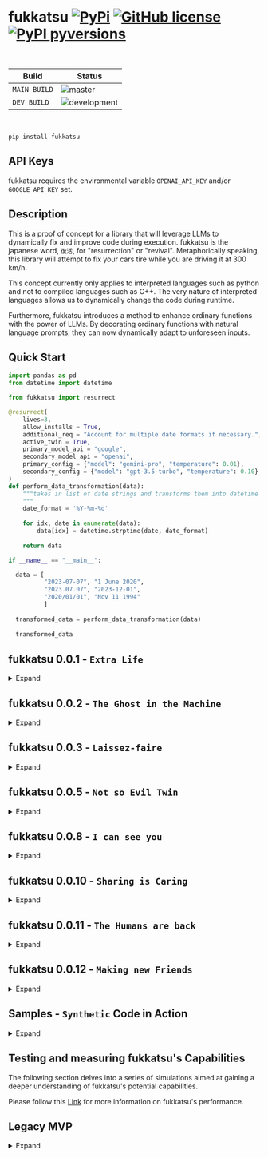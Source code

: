 # fukkatsu [![PyPi](https://img.shields.io/pypi/v/fukkatsu.svg?color=blue)](https://pypi.org/project/fukkatsu/) [![GitHub license](https://img.shields.io/github/license/maxmekiska/fukkatsu?color=black)](https://github.com/maxmekiska/fukkatsu/blob/main/LICENSE) [![PyPI pyversions](https://img.shields.io/pypi/pyversions/fukkatsu.svg)](https://pypi.python.org/project/fukkatsu/)

<br>

| Build | Status|
|---|---|
| `MAIN BUILD`  |  ![master](https://github.com/maxmekiska/fukkatsu/actions/workflows/main.yml/badge.svg?branch=main) |
|  `DEV BUILD`   |  ![development](https://github.com/maxmekiska/fukkatsu/actions/workflows/main.yml/badge.svg?branch=development) |

<br>


```
pip install fukkatsu
```

## API Keys

fukkatsu requires the environmental variable `OPENAI_API_KEY` and/or `GOOGLE_API_KEY` set.

## Description

This is a proof of concept for a library that will leverage LLMs to dynamically fix and improve code during execution. fukkatsu is the japanese word, `復活`, for "resurrection" or "revival". Metaphorically speaking, this library will attempt to fix your cars tire while you are driving it at 300 km/h. 


This concept currently only applies to interpreted languages such as python and not to compiled languages such as C++. The very nature of interpreted languages allows us to dynamically change the code during runtime.

Furthermore, fukkatsu introduces a method to enhance ordinary functions with the power of LLMs. By decorating ordinary functions with natural language prompts, they can now dynamically adapt to unforeseen inputs.

## Quick Start

```python
import pandas as pd
from datetime import datetime

from fukkatsu import resurrect

@resurrect(
    lives=3,
    allow_installs = True,
    additional_req = "Account for multiple date formats if necessary.",
    active_twin = True,
    primary_model_api = "google",
    secondary_model_api = "openai",
    primary_config = {"model": "gemini-pro", "temperature": 0.01},
    secondary_config = {"model": "gpt-3.5-turbo", "temperature": 0.10}
)
def perform_data_transformation(data):
    """takes in list of date strings and transforms them into datetime objects.
    """
    date_format = '%Y-%m-%d'
    
    for idx, date in enumerate(data):
        data[idx] = datetime.strptime(date, date_format)
        
    return data

if __name__ == "__main__":

  data = [
          "2023-07-07", "1 June 2020",
          "2023.07.07", "2023-12-01",
          "2020/01/01", "Nov 11 1994"
          ]
  
  transformed_data = perform_data_transformation(data)
  
  transformed_data
```

## fukkatsu 0.0.1 - `Extra Life`

<details>
  <summary>Expand</summary>
  <br>


fukkatsu 0.0.1 incorporates all the features demonstrated within the MVP section and introduces the concept of additional requests. Additional requests provide users with an alternative means of giving specific instructions to the LLM when a correction to a function is required. These additional requests act as a safeguard against potential misinterpretations by the LLM.


```python
@resurrect(lives=1, additional_req = "add to any result 1000")
def my_function(x, y, z):
    """
    function to divide x by y and add to the result z. Should return z if y is 0.
    """
    result = x / y + z
    return result

print(my_function(x = 1, y = 0, z= 2))
print(my_function(x = 1, y = 0, z= 2)) # second function will trigger short term memory capabilities
```


```
ERROR:root:division by zero
Traceback (most recent call last):
  File "xxxxxxxxxxxxxxxxxxxxx", line 20, in wrapper
    result = func(*args, **kwargs)
  File "xxxxxxxxxxxxxxxxxxxxx", line 6, in my_function
    result = x / y + z
ZeroDivisionError: division by zero
WARNING:root:Input arguments: {'x': 1, 'y': 0, 'z': 2}
WARNING:root:
Source Code: 
 def my_function(x, y, z):
    """
    function to divide x by y and add to the result z. Should return z if y is 0.
    """
    result = x / y + z
    return result

WARNING:root:Requesting INITIAL correction
WARNING:root:Received INITIAL suggestion: def my_function(x, y, z):
    """
    function to divide x by y and add to the result z. Should return z if y is 0.
    """
    if y == 0:
        return z + 1000
    else:
        result = x / y + z
        return result + 1000
WARNING:root:Attempt 1 to reanimate
WARNING:root:Reanimation successful, using def my_function(x, y, z):
    """
    function to divide x by y and add to the result z. Should return z if y is 0.
    """
    if y == 0:
        return z + 1000
    else:
        result = x / y + z
        return result + 1000
ERROR:root:division by zero
Traceback (most recent call last):
  File "xxxxxxxxxxxxxxxxxxxxxxx", line 20, in wrapper
    result = func(*args, **kwargs)
  File "xxxxxxxxxxxxxxxxxxxxxxx", line 6, in my_function
    result = x / y + z
ZeroDivisionError: division by zero
WARNING:root:Input arguments: {'x': 1, 'y': 0, 'z': 2}
WARNING:root:
Source Code: 
 def my_function(x, y, z):
    """
    function to divide x by y and add to the result z. Should return z if y is 0.
    """
    result = x / y + z
    return result

WARNING:root:Correction already in memory
WARNING:root:Attempt 1 to reanimate
WARNING:root:Reanimation successful, using def my_function(x, y, z):
    """
    function to divide x by y and add to the result z. Should return z if y is 0.
    """
    if y == 0:
        return z + 1000
    else:
        result = x / y + z
        return result + 1000
```

```
1002
1002
```
</details>

## fukkatsu 0.0.2 - `The Ghost in the Machine`

<details>
  <summary>Expand</summary>
  <br>

The `mutate` decorator introduces a new way to enhance ordinary functions dynamically via the power of LLMs, enabling them to adapt to specific inputs. It provides users with the ability to extend the capabilities of functions through natural language prompts. Additionally, the decorator can be further extended using the `resurrect` decorator. The `mutate` decorator enables users to program and account for cases that are challenging or impossible to anticipate.

```python
@resurrect(lives=1)
@mutate(request= "Check the inputs closely. Given the inputs, make sure that the function is able to handle different formats if neccessary")
def my_mutated_function(file_path: str) -> pd.DataFrame():
    """
    function to read files and output a dataframes.
    """
    pd.read_csv(file_path)
    
my_mutated_function("test_file.xlsx")
```
</details>

## fukkatsu 0.0.3 - `Laissez-faire`

<details>
  <summary>Expand</summary>
  <br>

The `mutate` and `resurrect` decorators now support a new argument called allow_installs. By default, `allow_installs` is set to `False`. However, when set to `True`, the LLM will be able to test whether suggested or used python libraries are installed on the system. If any of the libraries are not installed, the LLM will install them before continuing code execution. This argument enables the LLM to have even more freedom. Therefore, setting the argument to True should be considered carefully.

### `resurrect`
```python
def resurrect(lives: int = 1, additional_req: str = "", allow_installs: bool = False):
  ...
```

### `mutate`
```python
def mutate(request: str = "", allow_installs: bool = False):
  ...
```
</details>


## fukkatsu 0.0.5 - `Not so Evil Twin`

<details>
  <summary>Expand</summary>
  <br>

The `mutate` and `resurrect` decorators now support new arguments `active_twin`, `llm`, and `temperature`. By default, `active_twin` is set to `False`, `llm` is set to `{"primary": "gpt-3.5-turbo", "secondary": "gpt-3.5-turbo"}`, and `temperature` is set to `{"primary": 0.1, "secondary": 0.1}`. This allows the user to configure the two decorators in a more granular way.

If `active_twin` is set to `True`, another LLM, the `TWIN`, will crosscheck the answer of the first LLM and make corrections if deemed necessary. This is highly experimental but might become very powerful as soon as more diverse LLMs become available.

### `resurrect`
```python
def resurrect(
    lives: int = 1,
    additional_req: str = "",
    allow_installs: bool = False,
    active_twin: bool = False,
    llm: dict = {"primary": "gpt-3.5-turbo", "secondary": "gpt-3.5-turbo"},
    temperature: dict = {"primary": 0.1, "secondary": 0.1},
):
  ...
```

### `mutate`
```python
def mutate(
    request: str = "",
    allow_installs: bool = False,
    active_twin: bool = False,
    llm: dict = {"primary": "gpt-3.5-turbo", "secondary": "gpt-3.5-turbo"},
    temperature: dict = {"primary": 0.1, "secondary": 0.1},
):
  ...
```
</details>


## fukkatsu 0.0.8 - `I can see you`

<details>
  <summary>Expand</summary>
  <br>

This release features a new decorator called `stalk`. The `stalk` decorator enables you to quality-check your functions during runtime. Stalk will randomly execute when your target function is called. The primary objective is to check if your target functions are still working as intended during your program execution. If stalk deems your function as behaving illogically, stalk will perform modifications and enhancements similar to the `mutate` decorator. You can decide how frequent stalk will check a particular function by setting the likelihood parameter. By default, the likelihood parameter is set to 1. A value of 1 indicates that stalk will quality-check the function every time it is called. A value of 0.5 indicates that stalk will quality-check the function half of the time it is called.


### `stalk`
```python
def stalk(
    likelihood: float = 1,
    additional_req: str = "",
    allow_installs: bool = False,
    active_twin: bool = False,
    llm: dict = {"primary": "gpt-3.5-turbo", "secondary": "gpt-3.5-turbo"},
    temperature: dict = {"primary": 0.1, "secondary": 0.1},
):
  ...
```


</details>


## fukkatsu 0.0.10 - `Sharing is Caring`

<details>
  <summary>Expand</summary>
  <br>


This release includes new updates to the three decorators: `resurrect`, `mutate`, and `stalk`. Each decorator is now ready to support language model providers other than OpenAI in the future. To enable this, various changes have been made to the arguments. Please see below for the new arguments. By default, all models will be set to OpenAI. Support for new providers will be added as soon as they become available.


Configurating the `openai` model API via:

```python
@dataclass
class OpenaiChatCompletionConfig:
    model: str
    temperature: float
    max_tokens: int
    n: int
    stop: Optional[str]
```

The default values set for the `openai` model API:

```python
model: str = "gpt-3.5-turbo",
temperature: float = 0.1,
max_tokens: int = 1024,
n: int = 1,
stop: str = None,
```


### `resurrect`
```python
def resurrect(
    lives: int = 1,
    additional_req: str = "",
    allow_installs: bool = False,
    active_twin: bool = False,
    primary_model_api: str = "openai",
    secondary_model_api: str = "openai",
    primary_config: dict = {},
    secondary_config: dict = {},
):
  ...
```

### `mutate`
```python
def mutate(
    request: str = "",
    allow_installs: bool = False,
    active_twin: bool = False,
    primary_model_api: str = "openai",
    secondary_model_api: str = "openai",
    primary_config: dict = {},
    secondary_config: dict = {},
):
  ...
```

### `stalk`
```python
def stalk(
    likelihood: float = 1.0,
    additional_req: str = "",
    allow_installs: bool = False,
    active_twin: bool = False,
    primary_model_api: str = "openai",
    secondary_model_api: str = "openai",
    primary_config: dict = {},
    secondary_config: dict = {},
):
  ...
```

### Appendix: How to use fukkatsu in a python class?

fukkatsu wrappers can be used in python classes in the following way:

```python
from typing import List
import pandas as pd
from datetime import datetime

from fukkatsu import resurrect, mutate, stalk, reset_openai_key

@resurrect(
    lives=3,
    allow_installs = True,
    additional_req = "Account for multiple dateformats if necessary.",
    active_twin = True,
    primary_model_api = "openai",
    secondary_model_api = "openai",
    primary_config = {"model": "gpt-3.5-turbo", "temperature": 0.88},
    secondary_config = {"model": "gpt-3.5-turbo", "temperature": 0.33}
)
def perform_data_transformation(data:list):
    """takes in list of datestrings, transforms into datetime objects.
    """
    date_format = '%Y-%m-%d'
    
    for idx, date in enumerate(data):
        data[idx] = datetime.strptime(date, date_format)
        
    return data

data = ["2023-07-07", "1 June 2020", "2023.07.07", "2023-12-01", "2020/01/01", "Nov 11 1994"]



class TestClass:
    def __init__(self):
        self.test = "test"
        
    def test_wrapper_in_class(self, data: List):
        return perform_data_transformation(data)

test = TestClass()
test.test_wrapper_in_class(data)
```

</details>



## fukkatsu 0.0.11 - `The Humans are back`

<details>
  <summary>Expand</summary>
  <br>

Feature to get human-in-the-loop functionality. Once a successful correction was determind, the user will be asked to confirm the correction suggestion via a simple "y" or "n" command line input.


### `resurrect`
```python
def resurrect(
    lives: int = 1,
    additional_req: str = "",
    allow_installs: bool = False,
    active_twin: bool = False,
    primary_model_api: str = "openai",
    secondary_model_api: str = "openai",
    primary_config: dict = {},
    secondary_config: dict = {},
    human_action: bool = False,
    active_memory: bool = True,    
):
  ...
```

### `mutate`
```python
def mutate(
    request: str = "",
    allow_installs: bool = False,
    active_twin: bool = False,
    primary_model_api: str = "openai",
    secondary_model_api: str = "openai",
    primary_config: dict = {},
    secondary_config: dict = {},
    human_action: bool = False,
):
  ...
```

### `stalk`
```python
def stalk(
    likelihood: float = 1.0,
    additional_req: str = "",
    allow_installs: bool = False,
    active_twin: bool = False,
    primary_model_api: str = "openai",
    secondary_model_api: str = "openai",
    primary_config: dict = {},
    secondary_config: dict = {},
    human_action: bool = False,
):
  ...
```



## Appendix

Added `active_memory` parameter to control the activation of the short term memory. Setting the `active_memory` parameter to `False` will prevent the `resurrect` decorator from remembering past solutions.

</details>

## fukkatsu 0.0.12 - `Making new Friends`

<details>
  <summary>Expand</summary>
  <br>


This release will support Google's `gemini-pro` LLM. Each decorator will now support the google generative-ai SDK.

The following shows an example configuration that leverages OpenAI and Google LLM's:

### `resurrect`
```python
def resurrect(
    lives: int = 1,
    additional_req: str = "",
    allow_installs: bool = False,
    active_twin: bool = True,
    primary_model_api: str = "openai",
    secondary_model_api: str = "google",
    primary_config = {"model": "gemini-pro", "temperature": 0.1},
    secondary_config = {"model": "gpt-3.5-turbo", "temperature": 0.1}, 
    human_action: bool = True,
    active_memory: bool = True,    
):
  ...
```

### Example ressurection configuration
```python
import fukkatsu
print(fukkatsu.__version__)


from fukkatsu import resurrect

import pandas as pd
from datetime import datetime


@resurrect(
    lives=3,
    allow_installs = True,
    additional_req = "Account for multiple dateformats if necessary.",
    active_twin = True,
    primary_model_api = "google",
    secondary_model_api = "openai",
    primary_config = {"model": "gemini-pro", "temperature": 0.1},
    secondary_config = {"model": "gpt-3.5-turbo", "temperature": 0.1}, 
    human_action = True,
    active_memory = True
)
def perform_data_transformation(data):
    """takes in list of datestrings, transforms into datetime objects.
    """
    date_format = '%Y-%m-%d'
    
    for idx, date in enumerate(data):
        data[idx] = datetime.strptime(date, date_format)
        
    return data


data = [
        "2023-07-07", "1 June 2020",
        "2023.07.07", "2023-12-01",
        "2020/01/01", "Nov 11 1994"
        ]

transformed_data = perform_data_transformation(data)

print(transformed_data)
```


### Example logs of a live resurrection - Twin mode OpenAI + Google
```
(env) PS C:\Users\Max\Documents\Misc\fukkatsu-integration-tests> python .\test-dates-twin.py


2023-12-20 01:42:13,337 - Setting OPENAI_API_KEY
2023-12-20 01:42:13,337 - OPENAI_API_KEY found in environment variables.
2023-12-20 01:42:13,337 - Setting GOOGLE_API_KEY
2023-12-20 01:42:13,337 - GOOGLE_API_KEY found in environment variables.


2023-12-20 01:42:13,866 - time data '1 June 2020' does not match format '%Y-%m-%d'
Traceback (most recent call last):
  File "c:\users\max\documents\research\fukkatsu\fukkatsu\fukkatsu\__init__.py", line 43, in wrapper
    result = func(*args_copy, **kwargs_copy)
  File "C:\Users\Max\Documents\Misc\fukkatsu-integration-tests\test-dates-twin.py", line 29, in perform_data_transformation
    data[idx] = datetime.strptime(date, date_format)
  File "C:\Users\Max\AppData\Local\Programs\Python\Python39\lib\_strptime.py", line 568, in _strptime_datetime
    tt, fraction, gmtoff_fraction = _strptime(data_string, format)
  File "C:\Users\Max\AppData\Local\Programs\Python\Python39\lib\_strptime.py", line 349, in _strptime
    raise ValueError("time data %r does not match format %r" %
ValueError: time data '1 June 2020' does not match format '%Y-%m-%d'


2023-12-20 01:42:13,874 - Input arguments: {'data': ['2023-07-07', '1 June 2020', '2023.07.07', '2023-12-01', '2020/01/01', 'Nov 11 1994']}


2023-12-20 01:42:13,874 -
Source Code:
 def perform_data_transformation(data):
    """takes in list of datestrings, transforms into datetime objects.
    """
    date_format = '%Y-%m-%d'

    for idx, date in enumerate(data):
        data[idx] = datetime.strptime(date, date_format)

    return data


2023-12-20 01:42:13,874 - Requesting INITIAL correction - Attempt 1



2023-12-20 01:42:13,874 - API REQUEST to google
2023-12-20 01:42:13,874 - API REQUEST to gemini-pro - Temperature: 0.1 - Max Tokens: 1024 - candidate_count: 1 - Stop: None
2023-12-20 01:42:17,296 - Received INITIAL RAW suggestion:
|||
import datetime

def perform_data_transformation(data):
    """takes in list of datestrings, transforms into datetime objects.
    """
    date_formats = ['%Y-%m-%d', '%d %B %Y', '%Y.%m.%d', '%Y-%m-%d %H:%M:%S', '%Y/%m/%d', '%b %d %Y']

    for idx, date in enumerate(data):
        for date_format in date_formats:
            try:
                data[idx] = datetime.strptime(date, date_format)
                break
            except ValueError:
                continue

    return data

|||



2023-12-20 01:42:17,304 - Requesting TWIN review



2023-12-20 01:42:17,304 - API REQUEST to openai
2023-12-20 01:42:17,304 - API REQUEST to gpt-3.5-turbo - Temperature: 0.1 - Max Tokens: 1024 - N: 1 - Stop: None
2023-12-20 01:42:20,694 - TWIN review complete:
|||
import datetime

def perform_data_transformation(data):
    """takes in list of datestrings, transforms into datetime objects.
    """
    date_formats = ['%Y-%m-%d', '%d %B %Y', '%Y.%m.%d', '%Y-%m-%d %H:%M:%S', '%Y/%m/%d', '%b %d %Y']

    for idx, date in enumerate(data):
        for date_format in date_formats:
            try:
                data[idx] = datetime.datetime.strptime(date, date_format)
                break
            except ValueError:
                continue

    return data
|||
2023-12-20 01:42:20,694 - Twin Safeguard: Function name changed to |||
import datetime

def perform_data_transformation(data):
    """takes in list of datestrings, transforms into datetime objects.
    """
    date_formats = ['%Y-%m-%d', '%d %B %Y', '%Y.%m.%d', '%Y-%m-%d %H:%M:%S', '%Y/%m/%d', '%b %d %Y']

    for idx, date in enumerate(data):
        for date_format in date_formats:
            try:
                data[idx] = datetime.datetime.strptime(date, date_format)
                break
            except ValueError:
                continue

    return data
|||


2023-12-20 01:42:20,694 - Received INITIAL CLEANED suggestion:
import datetime

def perform_data_transformation(data):
    """takes in list of datestrings, transforms into datetime objects.
    """
    date_formats = ['%Y-%m-%d', '%d %B %Y', '%Y.%m.%d', '%Y-%m-%d %H:%M:%S', '%Y/%m/%d', '%b %d %Y']

    for idx, date in enumerate(data):
        for date_format in date_formats:
            try:
                data[idx] = datetime.datetime.strptime(date, date_format)
                break
            except ValueError:
                continue

    return data


2023-12-20 01:42:20,694 - Import block added to suggested code:
 import datetime

def perform_data_transformation(data):
    import datetime
    """takes in list of datestrings, transforms into datetime objects.
    """
    date_formats = ['%Y-%m-%d', '%d %B %Y', '%Y.%m.%d', '%Y-%m-%d %H:%M:%S', '%Y/%m/%d', '%b %d %Y']

    for idx, date in enumerate(data):
        for date_format in date_formats:
            try:
                data[idx] = datetime.datetime.strptime(date, date_format)
                break
            except ValueError:
                continue

    return data


2023-12-20 01:42:20,698 - Attempt 1 to reanimate



2023-12-20 01:42:20,698 - Reanimation successful, using:
import datetime

def perform_data_transformation(data):
    import datetime
    """takes in list of datestrings, transforms into datetime objects.
    """
    date_formats = ['%Y-%m-%d', '%d %B %Y', '%Y.%m.%d', '%Y-%m-%d %H:%M:%S', '%Y/%m/%d', '%b %d %Y']

    for idx, date in enumerate(data):
        for date_format in date_formats:
            try:
                data[idx] = datetime.datetime.strptime(date, date_format)
                break
            except ValueError:
                continue

    return data


2023-12-20 01:42:20,698 - Requesting human review
The following is the result of the reanimation attempt:

[datetime.datetime(2023, 7, 7, 0, 0), datetime.datetime(2020, 6, 1, 0, 0), datetime.datetime(2023, 7, 7, 0, 0), datetime.datetime(2023, 12, 1, 0, 0), datetime.datetime(2020, 1, 1, 0, 0), datetime.datetime(1994, 11, 11, 0, 0)]


Proceed? [y/n]y


[datetime.datetime(2023, 7, 7, 0, 0), datetime.datetime(2020, 6, 1, 0, 0), datetime.datetime(2023, 7, 7, 0, 0), datetime.datetime(2023, 12, 1, 0, 0), datetime.datetime(2020, 1, 1, 0, 0), datetime.datetime(1994, 11, 11, 0, 0)]
```


</details>


## Samples - `Synthetic` Code in Action

<details>
  <summary>Expand</summary>
  <br>

### `resurrect` - Twin not active


```python
file_path = "status_field.xlsx"

@resurrect(lives=3, additional_req = "make sure that the function returns a DataFrame", allow_installs = True, active_twin = False)
def read_file(file_path: str):
    """read file and return a data frame"""
    df = pd.read_csv(file_path)
    return df

read_file(file_path)
```

#### logs


<details>
  <summary>Show Full Logs</summary>
  <br>

```
2023-06-22 00:16:37,701 - 'utf-8' codec can't decode bytes in position 15-16: invalid continuation byte
Traceback (most recent call last):
  File "c:\users\max\documents\research\fukkatsu\fukkatsu\fukkatsu\__init__.py", line 34, in wrapper
    result = func(*args_copy, **kwargs_copy)
  File "C:\Users\Max\AppData\Local\Temp\ipykernel_9256\8051789.py", line 8, in read_file
    df = pd.read_csv(file_path)
  File "C:\Users\Max\anaconda3\lib\site-packages\pandas\io\parsers\readers.py", line 912, in read_csv
    return _read(filepath_or_buffer, kwds)
  File "C:\Users\Max\anaconda3\lib\site-packages\pandas\io\parsers\readers.py", line 577, in _read
    parser = TextFileReader(filepath_or_buffer, **kwds)
  File "C:\Users\Max\anaconda3\lib\site-packages\pandas\io\parsers\readers.py", line 1407, in __init__
    self._engine = self._make_engine(f, self.engine)
  File "C:\Users\Max\anaconda3\lib\site-packages\pandas\io\parsers\readers.py", line 1679, in _make_engine
    return mapping[engine](f, **self.options)
  File "C:\Users\Max\anaconda3\lib\site-packages\pandas\io\parsers\c_parser_wrapper.py", line 93, in __init__
    self._reader = parsers.TextReader(src, **kwds)
  File "pandas\_libs\parsers.pyx", line 548, in pandas._libs.parsers.TextReader.__cinit__
  File "pandas\_libs\parsers.pyx", line 637, in pandas._libs.parsers.TextReader._get_header
  File "pandas\_libs\parsers.pyx", line 848, in pandas._libs.parsers.TextReader._tokenize_rows
  File "pandas\_libs\parsers.pyx", line 859, in pandas._libs.parsers.TextReader._check_tokenize_status
  File "pandas\_libs\parsers.pyx", line 2017, in pandas._libs.parsers.raise_parser_error
UnicodeDecodeError: 'utf-8' codec can't decode bytes in position 15-16: invalid continuation byte
2023-06-22 00:16:37,705 - Input arguments: {'file_path': 'status_field.xlsx'}

2023-06-22 00:16:37,705 - 
Source Code: 
 def read_file(file_path: str):
    """read file and return a data frame"""
    df = pd.read_csv(file_path)
    return df


2023-06-22 00:16:37,706 - Requesting INITIAL correction - Attempt 1

2023-06-22 00:16:37,707 - API REQUEST to gpt-3.5-turbo
2023-06-22 00:16:42,114 - Received INITIAL RAW suggestion:
|||
import pandas as pd

def read_file(file_path: str) -> pd.DataFrame:
    """
    Read a CSV file and return a pandas DataFrame.

    Args:
        file_path (str): The path to the CSV file.

    Returns:
        pd.DataFrame: A pandas DataFrame containing the data from the CSV file.
    """
    df = pd.read_csv(file_path, encoding='utf-8')
    return df
|||

2023-06-22 00:16:42,114 - Received INITIAL CLEANED suggestion:
import pandas as pd

def read_file(file_path: str) -> pd.DataFrame:
    """
    Read a CSV file and return a pandas DataFrame.

    Args:
        file_path (str): The path to the CSV file.

    Returns:
        pd.DataFrame: A pandas DataFrame containing the data from the CSV file.
    """
    df = pd.read_csv(file_path, encoding='utf-8')
    return df

2023-06-22 00:16:42,114 - Import block added to suggested code:
 import pandas as pd

def read_file(file_path: str) -> pd.DataFrame:
    import pandas as pd
    """
    Read a CSV file and return a pandas DataFrame.

    Args:
        file_path (str): The path to the CSV file.

    Returns:
        pd.DataFrame: A pandas DataFrame containing the data from the CSV file.
    """
    df = pd.read_csv(file_path, encoding='utf-8')
    return df

2023-06-22 00:16:42,114 - Attempt 1 to reanimate

2023-06-22 00:16:42,120 - 'utf-8' codec can't decode bytes in position 0-1: invalid continuation byte
Traceback (most recent call last):
  File "c:\users\max\documents\research\fukkatsu\fukkatsu\fukkatsu\__init__.py", line 34, in wrapper
    result = func(*args_copy, **kwargs_copy)
  File "C:\Users\Max\AppData\Local\Temp\ipykernel_9256\8051789.py", line 8, in read_file
    df = pd.read_csv(file_path)
  File "C:\Users\Max\anaconda3\lib\site-packages\pandas\io\parsers\readers.py", line 912, in read_csv
    return _read(filepath_or_buffer, kwds)
  File "C:\Users\Max\anaconda3\lib\site-packages\pandas\io\parsers\readers.py", line 577, in _read
    parser = TextFileReader(filepath_or_buffer, **kwds)
  File "C:\Users\Max\anaconda3\lib\site-packages\pandas\io\parsers\readers.py", line 1407, in __init__
    self._engine = self._make_engine(f, self.engine)
  File "C:\Users\Max\anaconda3\lib\site-packages\pandas\io\parsers\readers.py", line 1679, in _make_engine
    return mapping[engine](f, **self.options)
  File "C:\Users\Max\anaconda3\lib\site-packages\pandas\io\parsers\c_parser_wrapper.py", line 93, in __init__
    self._reader = parsers.TextReader(src, **kwds)
  File "pandas\_libs\parsers.pyx", line 548, in pandas._libs.parsers.TextReader.__cinit__
  File "pandas\_libs\parsers.pyx", line 637, in pandas._libs.parsers.TextReader._get_header
  File "pandas\_libs\parsers.pyx", line 848, in pandas._libs.parsers.TextReader._tokenize_rows
  File "pandas\_libs\parsers.pyx", line 859, in pandas._libs.parsers.TextReader._check_tokenize_status
  File "pandas\_libs\parsers.pyx", line 2017, in pandas._libs.parsers.raise_parser_error
UnicodeDecodeError: 'utf-8' codec can't decode bytes in position 15-16: invalid continuation byte

During handling of the above exception, another exception occurred:

Traceback (most recent call last):
  File "c:\users\max\documents\research\fukkatsu\fukkatsu\fukkatsu\__init__.py", line 116, in wrapper
    output = new_function(*args_copy, **kwargs_copy)
  File "<string>", line 14, in read_file
  File "C:\Users\Max\anaconda3\lib\site-packages\pandas\io\parsers\readers.py", line 912, in read_csv
    return _read(filepath_or_buffer, kwds)
  File "C:\Users\Max\anaconda3\lib\site-packages\pandas\io\parsers\readers.py", line 577, in _read
    parser = TextFileReader(filepath_or_buffer, **kwds)
  File "C:\Users\Max\anaconda3\lib\site-packages\pandas\io\parsers\readers.py", line 1407, in __init__
    self._engine = self._make_engine(f, self.engine)
  File "C:\Users\Max\anaconda3\lib\site-packages\pandas\io\parsers\readers.py", line 1679, in _make_engine
    return mapping[engine](f, **self.options)
  File "C:\Users\Max\anaconda3\lib\site-packages\pandas\io\parsers\c_parser_wrapper.py", line 93, in __init__
    self._reader = parsers.TextReader(src, **kwds)
  File "pandas\_libs\parsers.pyx", line 548, in pandas._libs.parsers.TextReader.__cinit__
  File "pandas\_libs\parsers.pyx", line 665, in pandas._libs.parsers.TextReader._get_header
UnicodeDecodeError: 'utf-8' codec can't decode bytes in position 0-1: invalid continuation byte
2023-06-22 00:16:42,124 - Reanimation failed, requesting new correction

2023-06-22 00:16:42,124 - API REQUEST to gpt-3.5-turbo
2023-06-22 00:16:45,294 - Received attempt RAW suggestion:
|||
import pandas as pd

def read_file(file_path: str) -> pd.DataFrame:
    try:
        df = pd.read_csv(file_path, encoding='utf-8')
    except UnicodeDecodeError:
        df = pd.read_excel(file_path)
    return df
|||

2023-06-22 00:16:45,294 - Received attempt CLEANED suggestion:
import pandas as pd

def read_file(file_path: str) -> pd.DataFrame:
    try:
        df = pd.read_csv(file_path, encoding='utf-8')
    except UnicodeDecodeError:
        df = pd.read_excel(file_path)
    return df

2023-06-22 00:16:45,294 - Import block added to suggested code:
 import pandas as pd

def read_file(file_path: str) -> pd.DataFrame:
    import pandas as pd
    try:
        df = pd.read_csv(file_path, encoding='utf-8')
    except UnicodeDecodeError:
        df = pd.read_excel(file_path)
    return df

2023-06-22 00:16:45,294 - Attempt 2 to reanimate

2023-06-22 00:16:45,308 - Reanimation successful, using:
import pandas as pd

def read_file(file_path: str) -> pd.DataFrame:
    import pandas as pd
    try:
        df = pd.read_csv(file_path, encoding='utf-8')
    except UnicodeDecodeError:
        df = pd.read_excel(file_path)
    return df
```
</details>

#### Output

```
ID	Field	Cost	Country	Status
0	1	Eng	200000	Germany	active
1	1	Eng	200000	Italy	active
2	1	Eng	200000	UK	active
3	1	Eng	400500	US	active
4	1	Eng	100500	Italy	active
5	1	Eng	100500	Italy	deactivated
6	1	Eng	100500	Spain	active
```


### `resurrect` - Twin active

```python
file_path = "status_field.xlsx"

@resurrect(lives=3, additional_req = "make sure that the function returns a DataFrame", allow_installs = True, active_twin = True)
def read_file(file_path: str):
    """read file and return a data frame"""
    df = pd.read_csv(file_path)
    return df

read_file(file_path)
```

#### logs


<details>
<summary>Show Full Logs</summary>
<br>

```
2023-06-22 00:19:40,599 - 'utf-8' codec can't decode bytes in position 15-16: invalid continuation byte
Traceback (most recent call last):
  File "c:\users\max\documents\research\fukkatsu\fukkatsu\fukkatsu\__init__.py", line 34, in wrapper
    result = func(*args_copy, **kwargs_copy)
  File "C:\Users\Max\AppData\Local\Temp\ipykernel_9256\423974772.py", line 8, in read_file
    df = pd.read_csv(file_path)
  File "C:\Users\Max\anaconda3\lib\site-packages\pandas\io\parsers\readers.py", line 912, in read_csv
    return _read(filepath_or_buffer, kwds)
  File "C:\Users\Max\anaconda3\lib\site-packages\pandas\io\parsers\readers.py", line 577, in _read
    parser = TextFileReader(filepath_or_buffer, **kwds)
  File "C:\Users\Max\anaconda3\lib\site-packages\pandas\io\parsers\readers.py", line 1407, in __init__
    self._engine = self._make_engine(f, self.engine)
  File "C:\Users\Max\anaconda3\lib\site-packages\pandas\io\parsers\readers.py", line 1679, in _make_engine
    return mapping[engine](f, **self.options)
  File "C:\Users\Max\anaconda3\lib\site-packages\pandas\io\parsers\c_parser_wrapper.py", line 93, in __init__
    self._reader = parsers.TextReader(src, **kwds)
  File "pandas\_libs\parsers.pyx", line 548, in pandas._libs.parsers.TextReader.__cinit__
  File "pandas\_libs\parsers.pyx", line 637, in pandas._libs.parsers.TextReader._get_header
  File "pandas\_libs\parsers.pyx", line 848, in pandas._libs.parsers.TextReader._tokenize_rows
  File "pandas\_libs\parsers.pyx", line 859, in pandas._libs.parsers.TextReader._check_tokenize_status
  File "pandas\_libs\parsers.pyx", line 2017, in pandas._libs.parsers.raise_parser_error
UnicodeDecodeError: 'utf-8' codec can't decode bytes in position 15-16: invalid continuation byte
2023-06-22 00:19:40,604 - Input arguments: {'file_path': 'status_field.xlsx'}

2023-06-22 00:19:40,605 - 
Source Code: 
 def read_file(file_path: str):
    """read file and return a data frame"""
    df = pd.read_csv(file_path)
    return df


2023-06-22 00:19:40,606 - Requesting INITIAL correction - Attempt 1

2023-06-22 00:19:40,607 - API REQUEST to gpt-3.5-turbo
2023-06-22 00:19:44,843 - Received INITIAL RAW suggestion:
|||
import pandas as pd

def read_file(file_path: str) -> pd.DataFrame:
    """Reads a CSV file and returns a pandas DataFrame.

    Args:
        file_path (str): The path to the CSV file.

    Returns:
        pd.DataFrame: The pandas DataFrame containing the data from the CSV file.
    """
    df = pd.read_csv(file_path, encoding='utf-8')
    return df
|||

2023-06-22 00:19:44,843 - Requesting TWIN review

2023-06-22 00:19:44,843 - API REQUEST to gpt-3.5-turbo
2023-06-22 00:19:50,260 - TWIN review complete:
|||
import pandas as pd

def read_file(file_path: str, sheet_name: str = None) -> pd.DataFrame:
    """
    Reads an Excel file and returns a pandas DataFrame.

    Args:
        file_path (str): The path to the Excel file.
        sheet_name (str, optional): The name of the sheet to read. Defaults to None.

    Returns:
        pd.DataFrame: The pandas DataFrame containing the data from the Excel file.
    """
    df = pd.read_excel(file_path, sheet_name=sheet_name)
    return df
|||
2023-06-22 00:19:50,260 - Twin Safeguard: Function name changed to |||
import pandas as pd

def read_file(file_path: str, sheet_name: str = None) -> pd.DataFrame:
    """
    Reads an Excel file and returns a pandas DataFrame.

    Args:
        file_path (str): The path to the Excel file.
        sheet_name (str, optional): The name of the sheet to read. Defaults to None.

    Returns:
        pd.DataFrame: The pandas DataFrame containing the data from the Excel file.
    """
    df = pd.read_excel(file_path, sheet_name=sheet_name)
    return df
|||

2023-06-22 00:19:50,260 - Received INITIAL CLEANED suggestion:
import pandas as pd

def read_file(file_path: str, sheet_name: str = None) -> pd.DataFrame:
    """
    Reads an Excel file and returns a pandas DataFrame.

    Args:
        file_path (str): The path to the Excel file.
        sheet_name (str, optional): The name of the sheet to read. Defaults to None.

    Returns:
        pd.DataFrame: The pandas DataFrame containing the data from the Excel file.
    """
    df = pd.read_excel(file_path, sheet_name=sheet_name)
    return df

2023-06-22 00:19:50,260 - Import block added to suggested code:
 import pandas as pd

def read_file(file_path: str, sheet_name: str = None) -> pd.DataFrame:
    import pandas as pd
    """
    Reads an Excel file and returns a pandas DataFrame.

    Args:
        file_path (str): The path to the Excel file.
        sheet_name (str, optional): The name of the sheet to read. Defaults to None.

    Returns:
        pd.DataFrame: The pandas DataFrame containing the data from the Excel file.
    """
    df = pd.read_excel(file_path, sheet_name=sheet_name)
    return df

2023-06-22 00:19:50,260 - Attempt 1 to reanimate

2023-06-22 00:19:50,275 - Reanimation successful, using:
import pandas as pd

def read_file(file_path: str, sheet_name: str = None) -> pd.DataFrame:
    import pandas as pd
    """
    Reads an Excel file and returns a pandas DataFrame.

    Args:
        file_path (str): The path to the Excel file.
        sheet_name (str, optional): The name of the sheet to read. Defaults to None.

    Returns:
        pd.DataFrame: The pandas DataFrame containing the data from the Excel file.
    """
    df = pd.read_excel(file_path, sheet_name=sheet_name)
    return df
```

</details>

#### Output

```
{'Sheet1':    ID Field    Cost  Country       Status
 0   1   Eng  200000  Germany       active
 1   1   Eng  200000    Italy       active
 2   1   Eng  200000      UK        active
 3   1   Eng  400500       US       active
 4   1   Eng  100500    Italy       active
 5   1   Eng  100500    Italy  deactivated
 6   1   Eng  100500    Spain       active}
```

### `mutate` - Twin not active


```python
file_path = "status_field.xlsx"

@mutate(request="look at the input file, make sure to change the function according to the file.")
def read_file(file_path: str):
    """read file and return a data frame"""
    df = pd.read_csv(file_path)
    return df

read_file(file_path)
```

#### logs


<details>
<summary>Show Full Logs</summary>
<br>


```
2023-06-22 00:30:25,589 - Input arguments: {'file_path': 'status_field.xlsx'}

2023-06-22 00:30:25,590 - 
Source Code: 
 def read_file(file_path: str):
    """read file and return a data frame"""
    df = pd.read_csv(file_path)
    return df


2023-06-22 00:30:25,592 - Requesting mutation

2023-06-22 00:30:25,592 - API REQUEST to gpt-3.5-turbo
2023-06-22 00:30:31,373 - Received RAW suggestion mutation:
||| 
import pandas as pd

def read_file(file_path: str):
    """
    Read file and return a data frame.
    
    Args:
    file_path (str): The path of the file to be read.
    
    Returns:
    pandas.DataFrame: The data frame containing the data from the file.
    """
    if file_path.endswith('.csv'):
        df = pd.read_csv(file_path)
    elif file_path.endswith('.xlsx'):
        df = pd.read_excel(file_path)
    else:
        raise ValueError('File format not supported. Please provide a CSV or Excel file.')
    return df
|||

2023-06-22 00:30:31,373 - Received CLEANED suggestion mutation: import pandas as pd

def read_file(file_path: str):
    """
    Read file and return a data frame.
    
    Args:
    file_path (str): The path of the file to be read.
    
    Returns:
    pandas.DataFrame: The data frame containing the data from the file.
    """
    if file_path.endswith('.csv'):
        df = pd.read_csv(file_path)
    elif file_path.endswith('.xlsx'):
        df = pd.read_excel(file_path)
    else:
        raise ValueError('File format not supported. Please provide a CSV or Excel file.')
    return df

2023-06-22 00:30:31,373 - Import block added to suggested code:
 import pandas as pd

def read_file(file_path: str):
    import pandas as pd
    """
    Read file and return a data frame.
    
    Args:
    file_path (str): The path of the file to be read.
    
    Returns:
    pandas.DataFrame: The data frame containing the data from the file.
    """
    if file_path.endswith('.csv'):
        df = pd.read_csv(file_path)
    elif file_path.endswith('.xlsx'):
        df = pd.read_excel(file_path)
    else:
        raise ValueError('File format not supported. Please provide a CSV or Excel file.')
    return df

2023-06-22 00:30:31,386 - Mutation successful, using import pandas as pd

def read_file(file_path: str):
    import pandas as pd
    """
    Read file and return a data frame.
    
    Args:
    file_path (str): The path of the file to be read.
    
    Returns:
    pandas.DataFrame: The data frame containing the data from the file.
    """
    if file_path.endswith('.csv'):
        df = pd.read_csv(file_path)
    elif file_path.endswith('.xlsx'):
        df = pd.read_excel(file_path)
    else:
        raise ValueError('File format not supported. Please provide a CSV or Excel file.')
    return df
```
</details>

#### Output

```
ID	Field	Cost	Country	Status
0	1	Eng	200000	Germany	active
1	1	Eng	200000	Italy	active
2	1	Eng	200000	UK	active
3	1	Eng	400500	US	active
4	1	Eng	100500	Italy	active
5	1	Eng	100500	Italy	deactivated
6	1	Eng	100500	Spain	active
```


### `stalk` - Twin not active

```python
@stalk(likelihood = 0.6, additional_req = "", allow_installs = False, active_twin = False, llm = {"primary": "gpt-3.5-turbo", "secondary": "gpt-3.5-turbo"}, temperature = {"primary": 0.1, "secondary": 0.1})
def my_function(x, y, z):
    """
    function to divide x by y and add to the result z. Should return z if y is 0.
    """
    result = x / y + z
    return result

print(my_function(x = 1, y = 0, z= 2))
```

#### logs

<details>
<summary>Show Full Logs</summary>
<br>

```
2023-06-22 00:39:25,914 - Random number: 0.2695059864882857, Likelihood: 0.6
2023-06-22 00:39:25,916 - Input arguments: {'x': 1, 'y': 0, 'z': 2}

2023-06-22 00:39:25,918 - 
Source Code: 
 def my_function(x, y, z):
    """
    function to divide x by y and add to the result z. Should return z if y is 0.
    """
    result = x / y + z
    return result


2023-06-22 00:39:25,919 - Stalking function

2023-06-22 00:39:25,920 - API REQUEST to gpt-3.5-turbo
2023-06-22 00:39:30,115 - Received RAW suggestion from Stalker:
|||
def my_function(x, y, z):
    """
    This function divides x by y and adds to the result z. If y is 0, it returns z.
    Time complexity: O(1)
    Space complexity: O(1)
    """
    if y == 0:
        return z
    result = x / y + z
    return result
|||

2023-06-22 00:39:30,115 - Received CLEANED suggestion review: def my_function(x, y, z):
    """
    This function divides x by y and adds to the result z. If y is 0, it returns z.
    Time complexity: O(1)
    Space complexity: O(1)
    """
    if y == 0:
        return z
    result = x / y + z
    return result

2023-06-22 00:39:30,115 - Import block added to suggested code:
 def my_function(x, y, z):

    """
    This function divides x by y and adds to the result z. If y is 0, it returns z.
    Time complexity: O(1)
    Space complexity: O(1)
    """
    if y == 0:
        return z
    result = x / y + z
    return result

2023-06-22 00:39:30,115 - Review successful, using def my_function(x, y, z):

    """
    This function divides x by y and adds to the result z. If y is 0, it returns z.
    Time complexity: O(1)
    Space complexity: O(1)
    """
    if y == 0:
        return z
    result = x / y + z
    return result
```

</details>

#### Output

```
2
```




</details>





## Testing and measuring fukkatsu's Capabilities

The following section delves into a series of simulations aimed at gaining a deeper understanding of fukkatsu's potential capabilities.

Please follow this [Link](https://github.com/maxmekiska/fukkatsu/blob/main/research/SIMULATIONS.md) for more information on fukkatsu's performance.


## Legacy MVP

<details>
  <summary>Expand</summary>
  <br>


You can find a MVP within the `poc` folder. You can simply run the code via `python mvp.py`. The code will simulate a failing function, which will be repaird during execution. The mvp.py code will not request a correction to an OpenAi LLM but simply ueses a mock corrected function.

### Foundation

#### Example:

- we have a function called `my_function` which takes accepts three arguments: 'x', 'y', 'z' and returns a value calculated via `x / y + z`
- lets assume the function `my_function` accidentally receives the value 0 for the argument 'y'
- this will cause the function to fail with a `ZeroDivisionError` becaue it was not accounted for in the original function
- fukkatsu offers a second chance here via the @mvp_reanimate decorator
- the decorator will catch the error and request a correction from an OpenAi LLM such as `gpt-3.5-turbo`.
- the corrected function will recieve the orignal arguments and handle the error as intended
- to get the most of the correction ability of fukkatsu, it will be paramount for the user to provide a good description of the function and its intended purpose via a well defined docstring
- fukkatsu makes sure that the LLM will receive all the necessary information to correct the function without changing its original purpose:
  - Full error traceback
  - original function code
  - passed arguments


```python
@mvp_reanimate
def my_function(x, y, z):
    """
    function to divide x by y and add to the result z. Should return z if y is 0.
    """
    result = x / y + z
    return result

print(my_function(x = 1, y = 0, z= 2)) # would fail, but is corrected and returns 2
print(my_function(x = 2, y = 0, z= 10)) # would fail, but is corrected and returns 10
print(my_function(x = 9, y = 1, z= 2) + 10 )  # would not fail, returns 21.0
```

Please note, the example in the above is trivial however LLMs such as `gpt-3.5-turbo` are able to correct more complex functions. Once the library is more mature, more experiments and examples will show if such a use case for LLMs is worthwhile.


### Extra life

Here is again a representation of what I am trying to achieve: https://media.tenor.com/r5nBe8Ft6yEAAAAC/ready-player-one-extra-life.gif

The code mvp code offers now the concept of `extra lives`. The idea of extra lives is to allow the user to define, per function, how often a LLM should attempt to fix errors. This will allow LLMs to futher explore other paths of fixing the code at runtime however it will also make sure to bound the runtime of the LLM.

#### Example:

```python
@mvp_reanimate(lives=2)
def my_function(x, y, z):
    """
    function to divide x by y and add to the result z. Should return z if y is 0.
    """
    result = x / y + z
    return result
```

The above example will allow the LLM to attempt to fix the function twice. If the LLM fails to fix the function after two attempts, a `flatline error` will be raised which indicates that the LLM was not able to fix the function during runtime.

</details>

